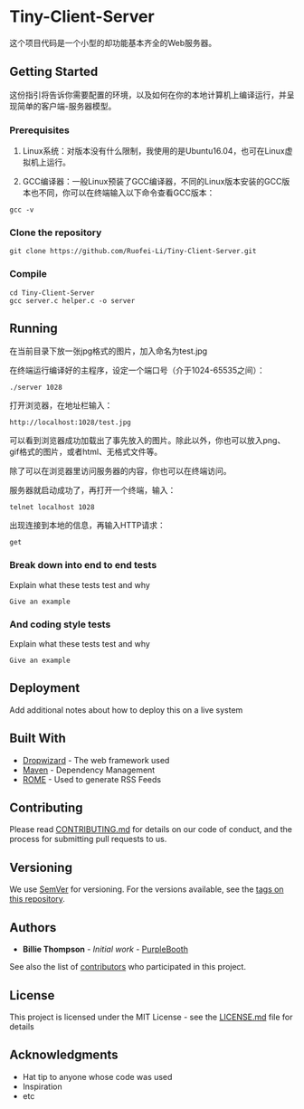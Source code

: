 # Tiny-Client-Server

这个项目代码是一个小型的却功能基本齐全的Web服务器。 

## Getting Started

这份指引将告诉你需要配置的环境，以及如何在你的本地计算机上编译运行，并呈现简单的客户端-服务器模型。

### Prerequisites

1. Linux系统：对版本没有什么限制，我使用的是Ubuntu16.04，也可在Linux虚拟机上运行。

2. GCC编译器：一般Linux预装了GCC编译器，不同的Linux版本安装的GCC版本也不同，你可以在终端输入以下命令查看GCC版本：
```
gcc -v
```

### Clone the repository
```
git clone https://github.com/Ruofei-Li/Tiny-Client-Server.git
```

### Compile
```
cd Tiny-Client-Server
gcc server.c helper.c -o server
```

## Running

在当前目录下放一张jpg格式的图片，加入命名为test.jpg

在终端运行编译好的主程序，设定一个端口号（介于1024-65535之间）：
```
./server 1028
```

打开浏览器，在地址栏输入：
```
http://localhost:1028/test.jpg
```
可以看到浏览器成功加载出了事先放入的图片。除此以外，你也可以放入png、gif格式的图片，或者html、无格式文件等。

除了可以在浏览器里访问服务器的内容，你也可以在终端访问。


服务器就启动成功了，再打开一个终端，输入：
```
telnet localhost 1028
```

出现连接到本地的信息，再输入HTTP请求：
```
get 
```

### Break down into end to end tests

Explain what these tests test and why

```
Give an example
```

### And coding style tests

Explain what these tests test and why

```
Give an example
```

## Deployment

Add additional notes about how to deploy this on a live system

## Built With

* [Dropwizard](http://www.dropwizard.io/1.0.2/docs/) - The web framework used
* [Maven](https://maven.apache.org/) - Dependency Management
* [ROME](https://rometools.github.io/rome/) - Used to generate RSS Feeds

## Contributing

Please read [CONTRIBUTING.md](https://gist.github.com/PurpleBooth/b24679402957c63ec426) for details on our code of conduct, and the process for submitting pull requests to us.

## Versioning

We use [SemVer](http://semver.org/) for versioning. For the versions available, see the [tags on this repository](https://github.com/your/project/tags). 

## Authors

* **Billie Thompson** - *Initial work* - [PurpleBooth](https://github.com/PurpleBooth)

See also the list of [contributors](https://github.com/your/project/contributors) who participated in this project.

## License

This project is licensed under the MIT License - see the [LICENSE.md](LICENSE.md) file for details

## Acknowledgments

* Hat tip to anyone whose code was used
* Inspiration
* etc

